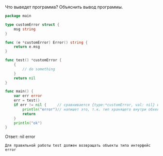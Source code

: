 Что выведет программа? Объяснить вывод программы.

```go
package main

type customError struct {
	msg string
}

func (e *customError) Error() string {
	return e.msg
}

func test() *customError {
	{
		// do something
	}
	return nil
}

func main() {
	var err error
	err = test()
	if err != nil {		// сравнивается {type:*customError, val: nil} и nil
		println("error")// напишет это, т.к. тип хранящего внутри обхекта не nil, a *customError
		return
	}
	println("ok")
}
```

Ответ: nil error
```
Для правильной работы test должен возвращать объекты типа интерфейс error

```
